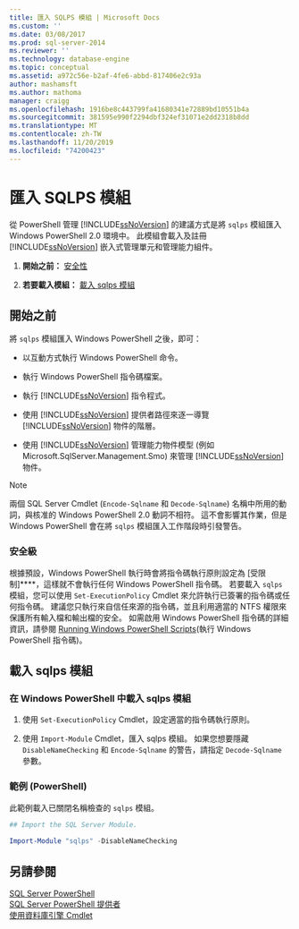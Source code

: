 ```yaml
---
title: 匯入 SQLPS 模組 | Microsoft Docs
ms.custom: ''
ms.date: 03/08/2017
ms.prod: sql-server-2014
ms.reviewer: ''
ms.technology: database-engine
ms.topic: conceptual
ms.assetid: a972c56e-b2af-4fe6-abbd-817406e2c93a
author: mashamsft
ms.author: mathoma
manager: craigg
ms.openlocfilehash: 1916be8c443799fa41680341e72889bd10551b4a
ms.sourcegitcommit: 381595e990f2294dbf324ef31071e2dd2318b8dd
ms.translationtype: MT
ms.contentlocale: zh-TW
ms.lasthandoff: 11/20/2019
ms.locfileid: "74200423"
---
```

# <a name="import-the-sqlps-module"></a>匯入 SQLPS 模組
  從 PowerShell 管理 [!INCLUDE[ssNoVersion](../includes/ssnoversion-md.md)] 的建議方式是將 `sqlps` 模組匯入 Windows PowerShell 2.0 環境中。 此模組會載入及註冊 [!INCLUDE[ssNoVersion](../includes/ssnoversion-md.md)] 嵌入式管理單元和管理能力組件。  
  
1.  **開始之前：**  [安全性](#Security)  
  
2.  **若要載入模組：**  [載入 sqlps 模組](#LoadSqlps)  
  
## <a name="before-you-begin"></a>開始之前  
 將 `sqlps` 模組匯入 Windows PowerShell 之後，即可：  
  
-   以互動方式執行 Windows PowerShell 命令。  
  
-   執行 Windows PowerShell 指令碼檔案。  
  
-   執行 [!INCLUDE[ssNoVersion](../includes/ssnoversion-md.md)] 指令程式。  
  
-   使用 [!INCLUDE[ssNoVersion](../includes/ssnoversion-md.md)] 提供者路徑來逐一導覽 [!INCLUDE[ssNoVersion](../includes/ssnoversion-md.md)] 物件的階層。  
  
-   使用 [!INCLUDE[ssNoVersion](../includes/ssnoversion-md.md)] 管理能力物件模型 (例如 Microsoft.SqlServer.Management.Smo) 來管理 [!INCLUDE[ssNoVersion](../includes/ssnoversion-md.md)] 物件。  
  
> [!NOTE]  
>  兩個 SQL Server Cmdlet (`Encode-Sqlname` 和 `Decode-Sqlname`) 名稱中所用的動詞，與核准的 Windows PowerShell 2.0 動詞不相符。 這不會影響其作業，但是 Windows PowerShell 會在將 `sqlps` 模組匯入工作階段時引發警告。  
  
###  <a name="Security"></a>安全級  
 根據預設，Windows PowerShell 執行時會將指令碼執行原則設定為 [受限制]****，這樣就不會執行任何 Windows PowerShell 指令碼。 若要載入 `sqlps` 模組，您可以使用 `Set-ExecutionPolicy` Cmdlet 來允許執行已簽署的指令碼或任何指令碼。 建議您只執行來自信任來源的指令碼，並且利用適當的 NTFS 權限來保護所有輸入檔和輸出檔的安全。 如需啟用 Windows PowerShell 指令碼的詳細資訊，請參閱 [Running Windows PowerShell Scripts](https://docs.microsoft.com/powershell/scripting/getting-started/starting-windows-powershell?view=powershell-6#how-to-enable-windows-powershell-ise-on-earlier-releases-of-windows)(執行 Windows PowerShell 指令碼)。  
  
##  <a name="LoadSqlps"></a>載入 sqlps 模組  

### <a name="to-load-the-sqlps-module-in-windows-powershell"></a>在 Windows PowerShell 中載入 sqlps 模組
  
1.  使用 `Set-ExecutionPolicy` Cmdlet，設定適當的指令碼執行原則。  
  
2.  使用 `Import-Module` Cmdlet，匯入 sqlps 模組。 如果您想要隱藏 `DisableNameChecking` 和 `Encode-Sqlname` 的警告，請指定 `Decode-Sqlname` 參數。  
  
### <a name="example-powershell"></a>範例 (PowerShell)  
 此範例載入已關閉名稱檢查的 `sqlps` 模組。  
  
```powershell
## Import the SQL Server Module.  
  
Import-Module "sqlps" -DisableNameChecking  
```  

## <a name="see-also"></a>另請參閱  
 [SQL Server PowerShell](../powershell/sql-server-powershell.md)   
 [SQL Server PowerShell 提供者](../powershell/sql-server-powershell-provider.md)   
 [使用資料庫引擎 Cmdlet](../../2014/database-engine/use-the-database-engine-cmdlets.md)  
